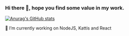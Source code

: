 ### Hi there 👋, hope you find some value in my work.

[![Anurag's GitHub stats](https://github-readme-stats.vercel.app/api?username=bingcheng45)](https://github.com/anuraghazra/github-readme-stats)

🔭 I’m currently working on NodeJS, Kattis and React

<!--
**bingcheng45/bingcheng45** is a ✨ _special_ ✨ repository because its `README.md` (this file) appears on your GitHub profile.

Here are some ideas to get you started:

- 🔭 I’m currently working on ...
- 🌱 I’m currently learning ...
- 👯 I’m looking to collaborate on ...
- 🤔 I’m looking for help with ...
- 💬 Ask me about ...
- 📫 How to reach me: ...
- 😄 Pronouns: ...
- ⚡ Fun fact: ...
-->
